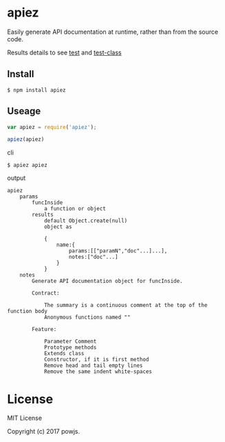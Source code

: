 # apiez

Easily generate API documentation at runtime, rather than from the source code.

Results details to see [test](./test.js) and [test-class](./test-class.js)

## Install

```shell
$ npm install apiez
```

## Useage

```js
var apiez = require('apiez');

apiez(apiez)
```

cli

```shell
$ apiez apiez
```

output

```
apiez
    params
        funcInside
            a function or object
        results
            default Object.create(null)
            object as

            {
            	name:{
            		params:[["paramN","doc"...]...],
            		notes:["doc"...]
            	}
            }
    notes
        Generate API documentation object for funcInside.

        Contract:

            The summary is a continuous comment at the top of the function body
            Anonymous functions named ""

        Feature:

            Parameter Comment
            Prototype methods
            Extends class
            Constructor, if it is first method
            Remove head and tail empty lines
            Remove the same indent white-spaces
```

# License

MIT License

Copyright (c) 2017 powjs.
